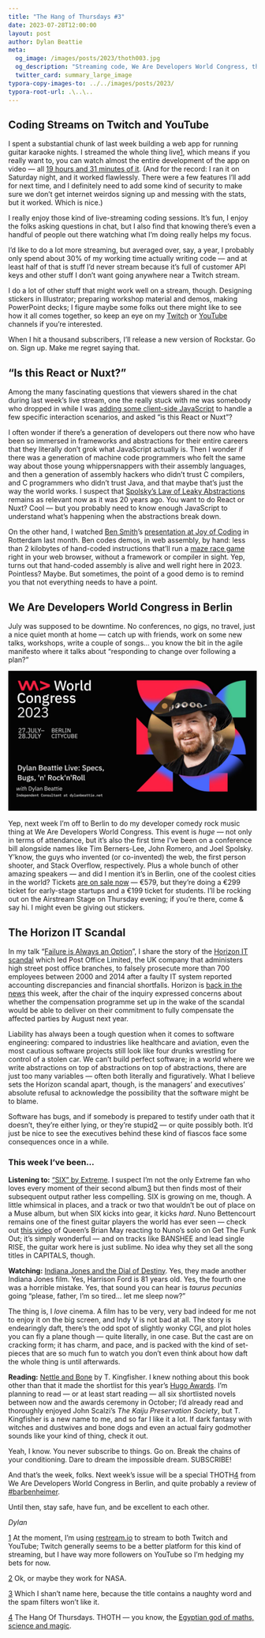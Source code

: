 ```yaml
---
title: "The Hang of Thursdays #3"
date: 2023-07-28T12:00:00
layout: post
author: Dylan Beattie
meta:
  og_image: /images/posts/2023/thoth003.jpg
  og_description: "Streaming code, We Are Developers World Congress, the Post Office Horizon scandal back in the news, the law of abstractions, and the return of The (Other) Man in the (Other) Hat"
  twitter_card: summary_large_image
typora-copy-images-to: ../../images/posts/2023/
typora-root-url: .\..\..
---
```


## Coding Streams on Twitch and YouTube

I spent a substantial chunk of last week building a web app for running guitar karaoke nights. I streamed the whole thing live[1](#footnote-1), which means if you really want to, you can watch almost the entire development of the app on video — all [19 hours and 31 minutes of it](https://www.youtube.com/playlist?list=PLw0jj21rhfkOZ2qu5zREX4xTQC0NoKbUe). (And for the record: I ran it on Saturday night, and it worked flawlessly. There were a few features I’ll add for next time, and I definitely need to add some kind of security to make sure we don’t get internet weirdos signing up and messing with the stats,  but it worked. Which is nice.)

I really enjoy those kind of live-streaming coding sessions. It’s fun, I enjoy the folks asking questions in chat, but I also find that knowing there’s even a handful of people out there watching what I’m doing really helps my focus. 

I’d like to do a lot more streaming, but averaged over, say, a year, I probably only spend about 30% of my working time actually writing code — and at least half of that is stuff I’d never stream because it’s full of customer API keys and other stuff I don’t want going anywhere near a Twitch stream.

I do a lot of other stuff that might work well on a stream, though. Designing stickers in Illustrator; preparing workshop material and demos, making PowerPoint decks; I figure maybe some folks out there might like to see how it all comes together, so keep an eye on my [Twitch](https://www.twitch.tv/dylanbeattie) or [YouTube](https://www.youtube.com/dylanbeattie) channels if you’re interested.

When I hit a thousand subscribers, I’ll release a new version of Rockstar. Go on. Sign up. Make me regret saying that.

## “Is this React or Nuxt?”

Among the many fascinating questions that viewers shared in the chat during last week’s live stream, one the really stuck with me was somebody who dropped in while I was [adding some client-side JavaScript](https://github.com/guitaraoke/app.guitaraoke.live/blob/main/GuitaraokeWebApp/wwwroot/js/script.js) to handle a few specific interaction scenarios, and asked “is this React or Nuxt”?

I often wonder if there’s a generation of developers out there now who have been so immersed in frameworks and abstractions for their entire careers that they literally don’t grok what JavaScript actually is. Then I wonder if there was a generation of machine code programmers who felt the same way about those young whippersnappers with their assembly languages, and then a generation of assembly hackers who didn’t trust C compilers, and C programmers who didn’t trust Java, and that maybe that’s just the way the world works. I suspect that [Spolsky’s Law of Leaky Abstractions](https://www.joelonsoftware.com/2002/11/11/the-law-of-leaky-abstractions/) remains as relevant now as it was 20 years ago. You want to do React or Nuxt? Cool — but you probably need to know enough JavaScript to understand what’s happening when the abstractions break down.

On the other hand, I watched [Ben Smith](https://twitter.com/binjimint)’s [presentation at Joy of Coding](https://joyofcoding.org/speakers/ben-smith.html) in Rotterdam last month. Ben codes demos, in web assembly, by hand: less than 2 kilobytes of hand-coded instructions that’ll run a [maze race game](https://binji.github.io/posts/raw-wasm-making-a-maze-race-part-2/) right in your web browser, without a framework or compiler in sight. Yep, turns out that hand-coded assembly is alive and well right here in 2023. Pointless? Maybe. But sometimes, the point of a good demo is to remind you that not everything needs to have a point.

## We Are Developers World Congress in Berlin

July was supposed to be downtime. No conferences, no gigs, no travel, just a nice quiet month at home — catch up with friends, work on some new talks, workshops, write a couple of songs… you know the bit in the agile manifesto where it talks about “responding to change over following a plan?”

![A "speaker card" from We Are Developers World Congress, advertising Dylan Beattie Live: Specs, Bugs 'n' Rock'n'Roll. 27-28 July, Berlin CityCube. Also a grinning picture of me before I had any grey in my beard. I gotta get some new pictures, you know.](/images/posts/2023/substack-9b9c3d6a-3eac-453e-9585-6f8bb4976eec_1280x720.jpeg)

Yep, next week I’m off to Berlin to do my developer comedy rock music thing at We Are Developers World Congress. This event is *huge* — not only in terms of attendance, but it’s also the first time I’ve been on a conference bill alongside names like Tim Berners-Lee, John Romero, and Joel Spolsky. Y’know, the guys who invented (or co-invented) the web, the first person shooter, and Stack Overflow, respectively. Plus a whole bunch of other amazing speakers — and did I mention it’s in Berlin, one of the coolest cities in the world? Tickets [are on sale now](https://www.wearedevelopers.com/world-congress/tickets) — €579, but they’re doing a €299 ticket for early-stage startups and a €199 ticket for students. I’ll be rocking out on the Airstream Stage on Thursday evening; if you’re there, come & say hi. I might even be giving out stickers.

## The Horizon IT Scandal

In my talk “[Failure is Always an Option](https://www.youtube.com/watch?v=Vk2fi7NZ3OQ)”, I share the story of the [Horizon IT scandal](https://www.postofficescandal.uk/) which led Post Office Limited, the UK company that administers high street post office branches, to falsely prosecute more than 700 employees between 2000 and 2014 after a faulty IT system reported accounting discrepancies and financial shortfalls. Horizon is [back in the news](https://www.theguardian.com/business/2023/jul/17/post-office-inquiry-chair-criticises-horizon-compensation-scheme) this week, after the chair of the inquiry expressed concerns about whether the compensation programme set up in the wake of the scandal would be able to deliver on their commitment to fully compensate the affected parties by August next year.

Liability has always been a tough question when it comes to software engineering: compared to industries like healthcare and aviation, even the most cautious software projects still look like four drunks wrestling for control of a stolen car. We can’t build perfect software; in a world where we write abstractions on top of abstractions on top of abstractions, there are just too many variables — often both literally and figuratively. What I believe sets the Horizon scandal apart, though, is the managers’ and executives’ absolute refusal to acknowledge the possibility that the software might be to blame. 

Software has bugs, and if somebody is prepared to testify under oath that it doesn’t, they’re either lying, or they’re stupid[2](#footnote-2) — or quite possibly both. It’d just be nice to see the executives behind these kind of fiascos face some consequences once in a while.

### This week I’ve been…

**Listening to:** [“SIX” by Extreme](https://extreme-band.com/). I suspect I’m not the only Extreme fan who loves every moment of their second album[3](#footnote-3) but then finds most of their subsequent output rather less compelling. SIX is growing on me, though. A little whimsical in places, and a track or two that wouldn’t be out of place on a Muse album, but when SIX  kicks into gear, it kicks *hard*. Nuno Bettencourt remains one of the finest guitar players the world has ever seen — check out [this video](https://www.youtube.com/watch?v=fqkKFhFMaIw) of Queen’s Brian May reacting to Nuno’s solo on Get The Funk Out; it’s simply wonderful — and on tracks like BANSHEE and lead single RISE, the guitar work here is just sublime. No idea why they set all the song titles in CAPITALS, though.

**Watching:** [Indiana Jones and the Dial of Destiny](https://www.imdb.com/title/tt1462764/). Yes, they made another Indiana Jones film. Yes, Harrison Ford is 81 years old. Yes, the fourth one was a horrible mistake. Yes, that sound you can hear is *taurus pecunias* going “please, father, I’m so tired… let me sleep now?”

The thing is, I *love* cinema. A film has to be very, very bad indeed for me not to enjoy it on the big screen, and Indy V is not bad at all. The story is endearingly daft, there’s the odd spot of slightly wonky CGI, and plot holes you can fly a plane though — quite literally, in one case. But the cast are on cracking form; it has charm, and pace, and is packed with the kind of set-pieces that are so much fun to watch you don’t even think about how daft the whole thing is until afterwards.

**Reading:** [Nettle and Bone](https://www.waterstones.com/book/nettle-and-bone/t-kingfisher/9781803360997) by T. Kingfisher. I knew nothing about this book other than that it made the shortlist for this year’s [Hugo Awards](https://www.thehugoawards.org/). I’m planning to read — or at least start reading — all six shortlisted novels between now and the awards ceremony in October; I’d already read and thoroughly enjoyed John Scalzi’s *The Kaiju Preservation Society*, but T. Kingfisher is a new name to me, and so far I like it a lot. If dark fantasy with witches and dustwives and bone dogs and even an actual fairy godmother sounds like your kind of thing, check it out.

Yeah, I know. You never subscribe to things. Go on. Break the chains of your conditioning. Dare to dream the impossible dream. SUBSCRIBE!

And that’s the week, folks. Next week’s issue will be a special THOTH[4](#footnote-4) from We Are Developers World Congress in Berlin, and quite probably a review of [#barbenheimer](https://en.wikipedia.org/wiki/Barbenheimer).

Until then, stay safe, have fun, and be excellent to each other.

*Dylan*

[1](#footnote-anchor-1) At the moment, I’m using [restream.io](http://restream.io) to stream to both Twitch and YouTube; Twitch generally seems to be a better platform for this kind of streaming, but I have way more followers on YouTube so I’m hedging my bets for now.

[2](#footnote-anchor-2) Ok, or maybe they work for NASA.

[3](#footnote-anchor-3) Which I shan’t name here, because the title contains a naughty word and the spam filters won’t like it.

[4](#footnote-anchor-4) The Hang Of Thursdays. THOTH — you know, the [Egyptian god of maths, science and magic](https://en.wikipedia.org/wiki/Thoth).
